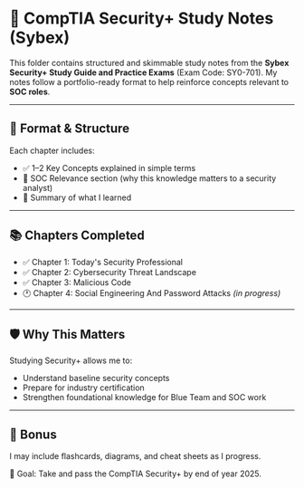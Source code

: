 # 🔐 CompTIA Security+ Study Notes (Sybex)

This folder contains structured and skimmable study notes from the **Sybex Security+ Study Guide and Practice Exams** (Exam Code: SY0-701). My notes follow a portfolio-ready format to help reinforce concepts relevant to **SOC roles**.

---

## 📘 Format & Structure

Each chapter includes:
- ✅ 1–2 Key Concepts explained in simple terms
- 💬 SOC Relevance section (why this knowledge matters to a security analyst)
- 📝 Summary of what I learned


---

## 📚 Chapters Completed

- ✅ Chapter 1: Today's Security Professional
- ✅ Chapter 2: Cybersecurity Threat Landscape
- ✅ Chapter 3: Malicious Code
- 🕐 Chapter 4: Social Engineering And Password Attacks  _(in progress)_

---

## 🛡️ Why This Matters

Studying Security+ allows me to:
- Understand baseline security concepts
- Prepare for industry certification
- Strengthen foundational knowledge for Blue Team and SOC work

---

## 📌 Bonus

I may include flashcards, diagrams, and cheat sheets as I progress.

🎯 Goal: Take and pass the CompTIA Security+ by end of year 2025.
